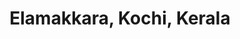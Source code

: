 ---
title: Elamakkara, Kochi, Kerala
url: /elamakkara-kochi-kerala/
latitude: 10.024
longitude: 76.29
---